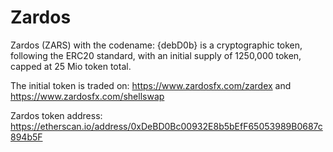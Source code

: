 # Zardos
Zardos (ZARS) with the codename: {debD0b} is a cryptographic token, following the ERC20 standard, with an initial supply of 1250,000 token, capped at 25 Mio token total.

The initial token is traded on:
https://www.zardosfx.com/zardex
and
https://www.zardosfx.com/shellswap


Zardos token address: https://etherscan.io/address/0xDeBD0Bc00932E8b5bEfF65053989B0687c894b5F
